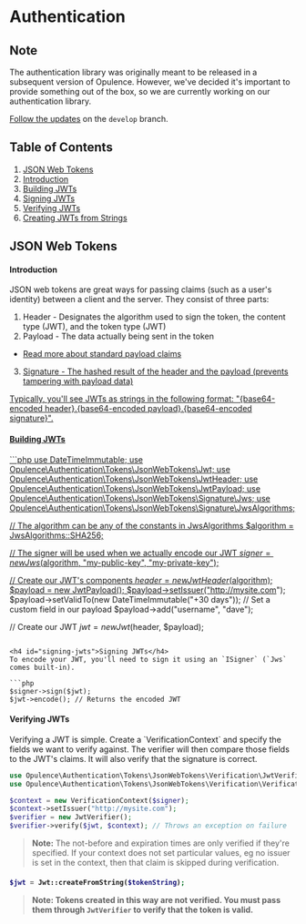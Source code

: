 # Authentication

## Note
The authentication library was originally meant to be released in a subsequent version of Opulence.  However, we've decided it's important to provide something out of the box, so we are currently working on our authentication library.

<a href="https://github.com/opulencephp/Opulence/tree/develop/src/Opulence/Authentication" target="_blank">Follow the updates</a> on the `develop` branch.

## Table of Contents
1. [JSON Web Tokens](#jwt)
  1. [Introduction](#jwt-introduction)
  2. [Building JWTs](#building-jwts)
  3. [Signing JWTs](#signing-jwts)
  4. [Verifying JWTs](#verifying-jwts)
  5. [Creating JWTs from Strings](#creating-jwts-from-strings)

<h2 id="jwt">JSON Web Tokens</h2>

<h4 id="jwt-introduction">Introduction</h4>
JSON web tokens are great ways for passing claims (such as a user's identity) between a client and the server.  They consist of three parts:

1. Header - Designates the algorithm used to sign the token, the content type (JWT), and the token type (JWT)
2. Payload - The data actually being sent in the token
  * <a href="https://en.wikipedia.org/wiki/JSON_Web_Token" target="_blank">Read more about standard payload claims</h3>
3. Signature - The hashed result of the header and the payload (prevents tampering with payload data)

Typically, you'll see JWTs as strings in the following format: "{base64-encoded header}.{base64-encoded payload}.{base64-encoded signature}".

<h4 id="building-jwts">Building JWTs</h4>
```php
use DateTimeImmutable;
use Opulence\Authentication\Tokens\JsonWebTokens\Jwt;
use Opulence\Authentication\Tokens\JsonWebTokens\JwtHeader;
use Opulence\Authentication\Tokens\JsonWebTokens\JwtPayload;
use Opulence\Authentication\Tokens\JsonWebTokens\Signature\Jws;
use Opulence\Authentication\Tokens\JsonWebTokens\Signature\JwsAlgorithms;

// The algorithm can be any of the constants in JwsAlgorithms
$algorithm = JwsAlgorithms::SHA256;

// The signer will be used when we actually encode our JWT
$signer = new Jws($algorithm, "my-public-key", "my-private-key");

// Create our JWT's components
$header = new JwtHeader($algorithm);
$payload = new JwtPayload();
$payload->setIssuer("http://mysite.com");
$payload->setValidTo(new DateTimeImmutable("+30 days"));
// Set a custom field in our payload
$payload->add("username", "dave");

// Create our JWT
$jwt = new Jwt($header, $payload);
```

<h4 id="signing-jwts">Signing JWTs</h4>
To encode your JWT, you'll need to sign it using an `ISigner` (`Jws` comes built-in).

```php
$signer->sign($jwt);
$jwt->encode(); // Returns the encoded JWT
```

<h4 id="verifying-jwts">Verifying JWTs</h4>
Verifying a JWT is simple.  Create a `VerificationContext` and specify the fields we want to verify against.  The verifier will then compare those fields to the JWT's claims.  It will also verify that the signature is correct.

```php
use Opulence\Authentication\Tokens\JsonWebTokens\Verification\JwtVerifier;
use Opulence\Authentication\Tokens\JsonWebTokens\Verification\VerificationContext;

$context = new VerificationContext($signer);
$context->setIssuer("http://mysite.com");
$verifier = new JwtVerifier();
$verifier->verify($jwt, $context); // Throws an exception on failure
```

> **Note:** The not-before and expiration times are only verified if they're specified.  If your context does not set particular values, eg no issuer is set in the context, then that claim is skipped during verification.

<h4 id="creating-jwts-from-strings>Creating JWTs from Strings</h4>
You can easily create a `Jwt` from a string in the format "{base64-encoded header}.{base64-encoded payload}.{base64-encoded signature}".

```php
$jwt = Jwt::createFromString($tokenString);
```

> **Note:** Tokens created in this way are not verified.  You must pass them through `JwtVerifier` to verify that the token is valid. 